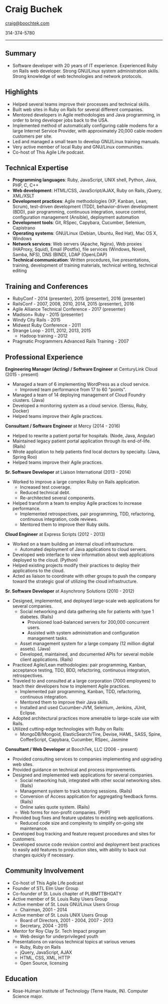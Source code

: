 Craig Buchek
===========================================================================

craig@boochtek.com

314-374-5780

***************************************************************************


Summary
-------

   * Software developer with 20 years of IT experience. Experienced Ruby on
     Rails web developer. Strong GNU/Linux system administration skills.
     Strong knowledge of web technologies and network protocols.


Highlights
----------

   * Helped several teams improve their processes and technical skills.
   * Built web sites in Ruby on Rails for several different companies.
   * Mentored developers in Agile methodologies and Java programming, in order
     to bring developer jobs back to the USA.
   * Implemented method of automatically configuring cable modems for a large
     Internet Service Provider, with approximately 20,000 cable modem
     customers per site.
   * Led and managed a small team to develop GNU/Linux training manuals.
   * Very active member of local Ruby and GNU/Linux communities.
   * Co-host of This Agile Life podcast.


Technical Expertise
-------------------

   * **Programming languages**: Ruby, JavaScript, UNIX shell, Python, Java, PHP,
     C, C++
   * **Web development**: HTML/CSS, JavaScript/AJAX, Ruby on Rails, jQuery,
     XML/XSLT
   * **Development practices**: Agile methodologies (XP, Kanban, Lean, Scrum),
     test-driven development (TDD), behavior-driven development (BDD), pair
     programming, continuous integration, source control, configuration
     management (Ansible), deployment automation
   * **Development tools**: Git, RSpec, Capybara, Cucumber, Selenium, Capistrano
   * **Operating systems**: GNU/Linux (Debian, Ubuntu, Red Hat), Mac OS X, Windows
   * **Network services**: Web servers (Apache, Nginx), Web proxies (HAProxy, Squid),
     Email (Postfix), file services (Windows, Novell, Samba, NFS), DNS (BIND),
     LDAP (OpenLDAP)
   * **Technical communication**: Written procedures, live presentations,
     training, development of training materials, technical writing, technical
     editing


Training and Conferences
------------------------

   * RubyConf - 2014 (presenter), 2015 (presenter), 2016 (presenter)
   * RailsConf - 2007, 2008, 2010, 2014, 2015 (presenter), 2016
   * Agile Alliance Technical Conference - 2017 (presenter)
   * Madison+ Ruby - 2015 (presenter)
   * Windy City Rails - 2015
   * Midwest Ruby Conference - 2011
   * Strange Loop - 2011, 2012, 2013, 2015
      * Hadoop training - 2012
   * Pragmatic Programmers Advanced Rails Training - 2007


Professional Experience
-----------------------

**Engineering Manager (Acting) / Software Engineer** at CenturyLink Cloud (2015 - present)

   * Managed a team of 6 implementing WordPress as a cloud service.
      * Improved team performance from 17 to 60 "points".
   * Managed a team of 14 deploying management of Cloud Foundry clusters. (Java)
   * Developed a monitoring system as a cloud service. (Sensu, Ruby, Docker)
   * Helped teams improve their Agile practices.

**Consultant / Software Engineer** at Mercy (2014 - 2016)

   * Helped to rewrite a patient portal for hospitals. (Node, Java, Angular)
   * Maintained legacy patient portal application through its end-of-life. (Rails)
   * Wrote application to help patients find local doctors by specialty. (Java, Spring Roo)
   * Helped teams improve their Agile practices.

**Sr. Software Developer** at Liaison International (2013 - 2014)

   * Worked to improve a large complex Ruby on Rails application.
      * Increased test coverage.
      * Reduced technical debt.
      * Re-architected several components.
   * Helped transform a team to employ Agile practices to increase performance.
      * Implemented retrospectives, pair programming, TDD, refactoring,
        continuous integration, code reviews.
      * Mentored them to improve their Ruby skills.

**Cloud Engineer** at Express Scripts (2012 - 2013)

   * Worked on a team building an internal cloud infrastructure.
      * Automated deployment of Java applications to cloud servers.
   * Developed web interface to view information about web applications
     deployed to the cloud. (Python)
   * Helped existing projects modify their practices to deploy their
     applications to the cloud.
   * Acted as liaison to coordinate with other groups to push the company
     toward the strategic goal of utilizing the cloud infrastructure.

**Sr. Software Developer** at Asynchrony Solutions (2010 - 2012)

   * Designed, implemented, and deployed large-scale web applications for
     several companies.
      * Social networking and data gathering site for patients with type 1
        diabetes. (Rails)
         * Provisioned load-balanced servers for 200,000 concurrent users.
         * Assisted with system administration and configuration management
           tasks.
      * Asset management system for a large company (12 million digital
       assets). (Java)
      * Developed, maintained, and documented APIs for several mobile client
       applications. (Rails)
   * Practiced Agile/Lean methodologies: pair programming, Kanban, acceptance
     testing, TDD, BDD, refactoring, continuous integration, retrospectives.
   * Traveled to and consulted at a large corporation (7000 employees) to
     teach their developers how to implement Agile practices.
      * Implemented pair programming, Kanban, TDD, refactoring, continuous
        integration.
      * Mentored them to improve their Java skills.
      * Installed and used Cucumber-JVM, Selenium, Jenkins, JUnit, Eclipse.
   * Adopted architectural practices more amenable to large-scale use with
     Rails.
   * Utilized cutting-edge technologies with Ruby on Rails:
      * MongoDB/Mongoid, ElasticSearch/Tire, Devise, HAML, SASS, Spine,
        CoffeeScript, Capybara, Cucumber, RSpec, Jasmine

**Consultant / Web Developer** at BoochTek, LLC (2006 - present)

   * Provided consulting services to companies implementing and upgrading web
     sites.
   * Provided guidance on technical and process improvements.
   * Designed and implemented web applications for several companies.
      * Social networking hub, integrated with other social networking sites.
        (Rails)
      * Management system to track tutoring sessions. (Rails)
      * Conversion of Access application for aggregating feedback forms. (Rails)
      * Online sales quote system. (Rails)
      * Web forms for non-profit companies. (PHP)
   * Provided bug fixes and feature updates to existing web applications.
      * Reduced code size and complexity to simplify on-going site maintenance.
   * Developed bug tracking and feature request procedures and sites for
     customers.
   * Developed source code revision control and deployment best practices to
     easily add features to production sites, with ability to back out changes
     quickly if necessary.


Community Involvement
---------------------

   * Co-host of This Agile Life podcast
   * Founder of STL Elm User Group
   * Co-founder of St. Louis chapter of PLIBMTTBHGATY
   * Active member of St. Louis Ruby Users Group
   * Active member of St. Louis GNU/Linux Users Group
      * Chairman, 2001 - 2014
   * Active member of St. Louis UNIX Users Group
      * Board of Directors, 2001 - 2004, 2007 - 2013
      * Secretary, 2004 - 2015
   * Mentor for Roy Clay Sr. Tech Impact program
      * Web design for underprivileged youth
   * Presentations on various technical topics at various venues
      * Ruby, Ruby on Rails
      * jQuery, JavaScript, AJAX
      * HTML, CSS, XML, HTTP
      * Open Source, licensing


Education
---------

   * Rose-Hulman Institute of Technology (Terre Haute, IN).
     Computer Science major.
